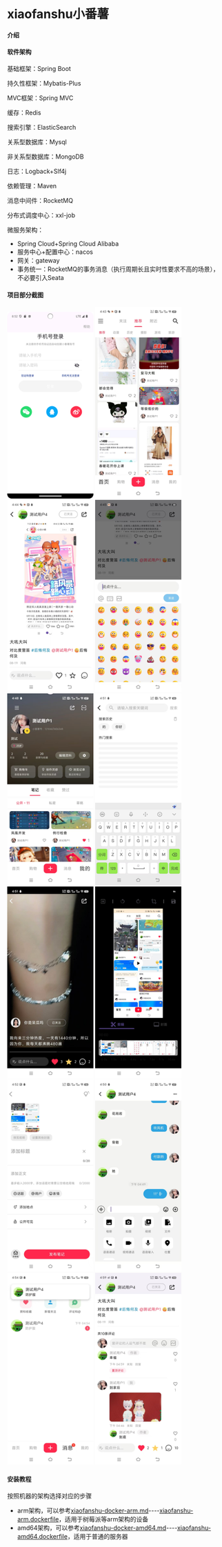 # xiaofanshu小番薯

#### 介绍

#### 软件架构

基础框架：Spring Boot

持久性框架：Mybatis-Plus

MVC框架：Spring MVC

缓存：Redis

搜索引擎：ElasticSearch

关系型数据库：Mysql

非关系型数据库：MongoDB

日志：Logback+Slf4j

依赖管理：Maven

消息中间件：RocketMQ

分布式调度中心：xxl-job

微服务架构：

- Spring Cloud+Spring Cloud Alibaba
- 服务中心+配置中心：nacos
- 网关：gateway
- 事务统一：RocketMQ的事务消息（执行周期长且实时性要求不高的场景），不必要引入Seata

#### 项目部分截图

<img alt="屏幕截图" src="./project-screenshot/Screenshot_20240910_165224.png" width="200"/>

<img alt="屏幕截图" src="./project-screenshot/微信图片_20240910165649.jpg" width="200"/>

<img alt="屏幕截图" src="./project-screenshot/微信图片_20240910165704.jpg" width="200"/>

<img alt="屏幕截图" src="./project-screenshot/微信图片_20240910165709.jpg" width="200"/>

<img alt="屏幕截图" src="./project-screenshot/微信图片_20240910165714.jpg" width="200"/>

<img alt="屏幕截图" src="./project-screenshot/微信图片_20240910165718.jpg" width="200"/>

<img alt="屏幕截图" src="./project-screenshot/微信图片_20240910165723.jpg" width="200"/>

<img alt="屏幕截图" src="./project-screenshot/微信图片_20240910165728.jpg" width="200"/>

<img alt="屏幕截图" src="./project-screenshot/微信图片_20240910165733.jpg" width="200"/>

<img alt="屏幕截图" src="./project-screenshot/微信图片_20240910165738.jpg" width="200"/>

<img alt="屏幕截图" src="./project-screenshot/微信图片_20240910165743.jpg" width="200"/>

<img alt="屏幕截图" src="./project-screenshot/微信图片_20240910165942.jpg" width="200"/>


#### 安装教程
按照机器的架构选择对应的步骤
- arm架构，可以参考[xiaofanshu-docker-arm.md](https://gitee.com/yyh12345678/xiaofanshu/blob/master/xiaofanshu-docker-arm.md)----[xiaofanshu-arm.dockerfile](https://gitee.com/yyh12345678/xiaofanshu/blob/master/xiaofanshu-arm.dockerfile)，适用于树莓派等arm架构的设备
- amd64架构，可以参考[xiaofanshu-docker-amd64.md](https://gitee.com/yyh12345678/xiaofanshu/blob/master/xiaofanshu-docker-amd.md)----[xiaofanshu-amd64.dockerfile](https://gitee.com/yyh12345678/xiaofanshu/blob/master/xiaofanshu-amd64.dockerfile)，适用于普通的服务器











